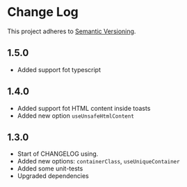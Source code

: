 # Change Log
This project adheres to [Semantic Versioning](http://semver.org/).

## 1.5.0
* Added support fot typescript

## 1.4.0
* Added support fot HTML content inside toasts
* Added new option `useUnsafeHtmlContent`

## 1.3.0
* Start of CHANGELOG using.
* Added new options: `containerClass`, `useUniqueContainer`
* Added some unit-tests
* Upgraded dependencies
